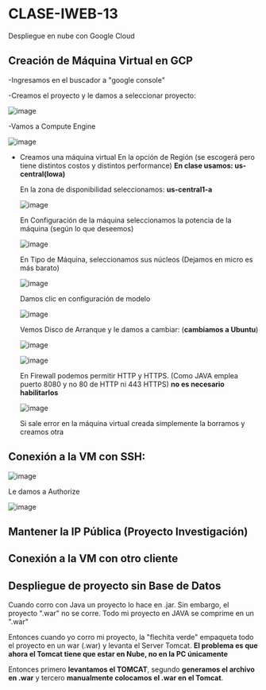 # CLASE-IWEB-13
Despliegue en nube con Google Cloud

## Creación de Máquina Virtual en GCP

-Ingresamos en el buscador a "google console"

-Creamos el proyecto y le damos a seleccionar proyecto:

![image](https://github.com/SergioABS0813/CLASE-IWEB-13/assets/134556600/f74ad273-17d4-4d91-88be-b0a5afaf63c5)

-Vamos a Compute Engine

![image](https://github.com/SergioABS0813/CLASE-IWEB-13/assets/134556600/30644c59-0345-4282-88b9-8b42f0ac8eee)

- Creamos una máquina virtual
  En la opción de Región (se escogerá pero tiene distintos costos y distintos performance) **En clase usamos: us-central(lowa)**

  En la zona de disponibilidad seleccionamos: **us-central1-a**
  
  ![image](https://github.com/SergioABS0813/CLASE-IWEB-13/assets/134556600/4a5a5afb-0ea8-4b8e-8427-0bfa579caeda)
  
  En Configuración de la máquina seleccionamos la potencia de la máquina (según lo que deseemos)

  ![image](https://github.com/SergioABS0813/CLASE-IWEB-13/assets/134556600/ee487219-74d2-4472-92f2-f34e675c8f3a)
  
  En Tipo de Máquina, seleccionamos sus núcleos (Dejamos en micro es más barato)

  ![image](https://github.com/SergioABS0813/CLASE-IWEB-13/assets/134556600/6238a3e6-04ab-4974-8488-c17ae7bebaa1)
  
  Damos clic en configuración de modelo

  ![image](https://github.com/SergioABS0813/CLASE-IWEB-13/assets/134556600/0eaf5c1f-cf53-4f9e-968c-4268abfc2237)

  Vemos Disco de Arranque y le damos a cambiar: (**cambiamos a Ubuntu**)

  ![image](https://github.com/SergioABS0813/CLASE-IWEB-13/assets/134556600/46536522-822c-4c81-b9c1-1a9d7fcf7bbc)

  ![image](https://github.com/SergioABS0813/CLASE-IWEB-13/assets/134556600/0ba87b7c-1246-407c-8e17-265f23473073)

  En Firewall podemos permitir HTTP y HTTPS. (Como JAVA emplea puerto 8080 y no 80 de HTTP ni 443 HTTPS) **no es necesario habilitarlos**

  ![image](https://github.com/SergioABS0813/CLASE-IWEB-13/assets/134556600/3080d3be-cd68-4ec0-a4e7-93a7d90fec03)

  Si sale error en la máquina virtual creada simplemente la borramos y creamos otra
  
## Conexión a la VM con SSH:

![image](https://github.com/SergioABS0813/CLASE-IWEB-13/assets/134556600/1bad46c8-05de-4a50-8b41-d617a09df476)

Le damos a Authorize

![image](https://github.com/SergioABS0813/CLASE-IWEB-13/assets/134556600/da01d4e5-f0f4-4521-b4bf-fd01cef229ca)

## Mantener la IP Pública (Proyecto Investigación)

## Conexión a la VM con otro cliente

## Despliegue de proyecto sin Base de Datos

Cuando corro con Java un proyecto lo hace en .jar. Sin embargo, el proyecto ".war" no se corre. Todo mi proyecto en JAVA se comprime en un ".war"

Entonces cuando yo corro mi proyecto, la "flechita verde" empaqueta todo el proyecto en un war (.war) y levanta el Server Tomcat. **El problema es que ahora el Tomcat tiene que estar en Nube, no en la PC únicamente**

Entonces primero **levantamos el TOMCAT**, segundo **generamos el archivo en .war** y tercero **manualmente colocamos el .war en el Tomcat**.







  





  

